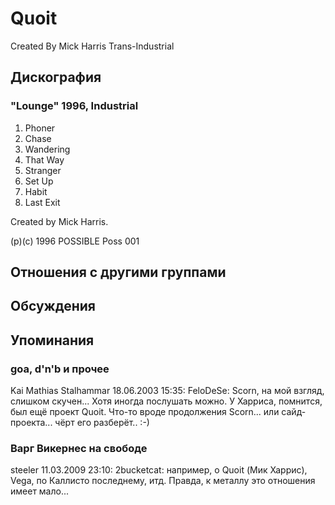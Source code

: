 # Quoit

Created By Mick Harris Trans-Industrial

## Дискография

### "Lounge" 1996, Industrial

1. Phoner
2. Chase
3. Wandering
4. That Way
5. Stranger
6. Set Up
7. Habit
8. Last Exit

Created by Mick Harris.

(p)(c) 1996 POSSIBLE  Poss 001


## Отношения с другими группами


## Обсуждения


## Упоминания

### goa, d'n'b и прочее

Kai Mathias Stalhammar 18.06.2003 15:35:
FeloDeSe: Scorn, на мой взгляд, слишком скучен... Хотя иногда послушать можно. У Харриса, помнится, был ещё проект Quoit. Что-то вроде продолжения Scorn... или сайд-проекта... чёрт его разберёт.. :-)

### Варг Викернес на свободе

steeler 11.03.2009 23:10:
2bucketcat: например, о Quoit (Мик Харрис), Vega, по Каллисто последнему, итд. Правда, к металлу это отношения имеет мало...

